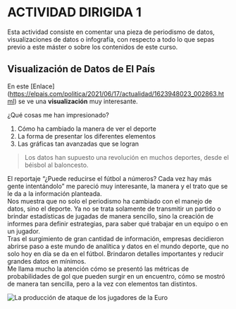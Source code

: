 # ACTIVIDAD DIRIGIDA 1

Esta actividad consiste en comentar una pieza de periodismo de datos, visualizaciones de datos o infografía, con respecto a todo lo que sepas previo a este máster o sobre los contenidos de este curso.

## Visualización de Datos de El País

En este [Enlace] (https://elpais.com/politica/2021/06/17/actualidad/1623948023_002863.html) se ve una **visualización** muy interesante.

¿Qué cosas me han impresionado?

1. Cómo ha cambiado la manera de ver el deporte
2. La forma de presentar los diferentes elementos
3. Las gráficas tan avanzadas que se logran

>Los datos han supuesto una revolución en muchos deportes, desde el béisbol al baloncesto.

El reportaje “¿Puede reducirse el fútbol a números? Cada vez hay más gente intentándolo” me pareció muy interesante, la manera y el trato que se le da a la información planteada.<br />
Nos muestra que no solo el periodismo ha cambiado con el manejo de datos, sino el deporte. Ya no se trata solamente de transmitir un partido o brindar estadísticas de jugadas de manera sencillo, sino la creación de informes para definir estrategias, para saber qué trabajar en un equipo o en un jugador.<br />
Tras el surgimiento de gran cantidad de información, empresas decidieron abrirse paso a este mundo de analítica y datos en el mundo deporte, que no solo hoy en día se da en el fútbol. Brindaron detalles importantes y reducir grandes datos en mínimos.<br />
Me llama mucho la atención cómo se presentó las métricas de probabilidades de gol que pueden surgir en un encuentro, cómo se mostró de manera tan sencilla, pero a la vez con elementos tan distintos.<br />

[Atajo]: https://elpais.com/deportes/eurocopa-futbol/2021-06-12/buscador-goles-esperados-progresion-y-peligro-compara-los-datos-de-500-jugadores-de-la-eurocopa.html

![La producción de ataque de los jugadores de la Euro](http://www.datawrapper.de/_/T39Wa)
